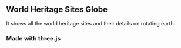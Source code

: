 ## World Heritage Sites Globe
It shows all the world heritage sites and their details on rotating earth.

### Made with three.js
